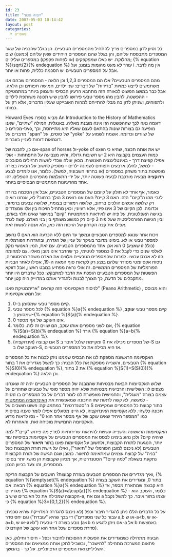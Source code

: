 ```yaml
---
id: 23
title: "תבוא טבעי"
date: 2007-05-03 10:14:42
layout: post
categories: 
  - מספרים
---
```

כל נסיון לדון במספרים צריך להתחיל מהמספרים הטבעיים. הן בגלל שהבניה של שאר המספרים מתבססת עליהם, והן בגלל שהם המספרים היחידים שאין עליהם (כמעט) שום מחלוקת. יש כאלו שמפקפקים (או לפחות פקפקו) במספרים שליליים; {% equation %}\sqrt{2}{% endequation %} עורר לא מעט מהומות בזמנו; ועל i אין מה לדבר. אבל על המספרים הטבעיים יש הסכמה כללית, פחות או יותר.

מהם המספרים הטבעיים? אלו הם המספרים 1,2,3 וכן הלאה - המספרים שבהם אנו משתמשים לייצוג כמויות "בדידות" של דברים: שני ילדים, חמישה תפוחים וכן הלאה. אבל כבר במושג הפשוט לכאורה הזה מתחבא הרעיון הבסיסי והעמוק ביותר במתמטיקה - ההפשטה. להבין מהו מספר טבעי פירושו להבין שיש תכונה משותפת לילדים ולתפוחים, ושניתן לדון בה מבלי להתייחס למהות האובייקט שעליו מדברים, אלא רק על כמותו.

Howard Eves מביא בספרו An Introduction to the History of Mathematics דוגמה נאה לכך שההפשטה הזו אינה מובנת מאליה. באנגלית, המילה "שתיים", שאנו מכירים כ-two, מופיעה גם בצורות שונות בהתאם לעצם שאליו היא מתייחסת, וכך מדברים על "span" של סוסים, על "yoke" של שוורים וכדומה. אשמח לשמוע על דוגמאות דומות לעניין בעברית.

אם כן, להבנה של-span of horses ול-yoke of oxen יש את אותה תכונה, שהיא כי כמות העצמים בקבוצה היא 2 יש חשיבות גדולה, והיא מצביעה על התפתחות - אולי אפילו קפיצת דרך - באינטליגנציה האנושית. מכאן עולה שכדי לעשות תרגילים מסובכים - למשל, לחלק ארבעים תפוחים לשמונה ילדים - מספיק לחשוב על הבעיה בצורה מופשטת בתור משחק במספרים (או בחרוזי חשבוניה, למשל). כלומר, אנו לומדים לבצע <strong>רדוקציה</strong> מבעיה מורכבת לבעיה פשוטה יותר, על ידי התעלמות מהפרטים הטפלים. זהו אחד מהרעיונות המתמטיים הבסיסיים ביותר.

כאמור, אף אחד לא חולק על קיומם של המספרים הטבעיים, אבל אין הסכמה ברורה לגבי מהו ה"קיום" הזה. האם 3 קיים? האם אנו רואים 3 הולך ברחוב? לא, אנחנו רואים רק שלושה אנשים הולכים ברחוב, שלושה רמזורים בצומת, שלושה צבעים ברמזור, וכדומה. לכן הקיום של 3 אינו פיזי, אלא רעיוני; וכאן מתחיל הויכוח בין אלו שמצדדים בגישה האפלטונית, על פיה יש לאידאות המתמטיות "קיום" במישור שאינו תלוי באדם, ובין הגישה הפורמליסטית שעל פיה 3 קיים רק כמושג משותף בין בני האדם. קשה לגרד אפילו את קצה הקרחון של הויכוח הזה כאן, ולא אנסה לעשות זאת.

ויכוח אחר שנוגע למספרים הטבעיים ונמשך עד היום ללא הכרעה הוא האם 0 נחשב למספר טבעי או לא. בימינו מדובר בעיקר על עניין של הגדרה, ובהגדרות הפורמליות (כולל זו שאציג) 0 הוא אכן אחד מהמספרים הטבעיים. עם זאת, המין האנושי נזקק לאלפי שנים כדי לקבל את 0 כמספר לגיטימי, כך שהדבר אינו מובן מאליו. גם למהומה הזו לא אכנס עכשיו.
למרות שהמספרים הטבעיים מלווים את האדם משחר ההיסטוריה, ניסוח אקסיומטי מסודר שלהם בוצע רק לקראת סוף המאה ה-19, אפילו לאחר הבניות הפורמליות של המספרים הממשיים. זה אולי נראה מפתיע במבט ראשון, אבל דווקא הפשטות של המספרים הטבעיים הופכת את הדבר למתבקש: ככל שדברים היו יותר מתקבלים על הדעת, כך הצורך לבנות ולהגדיר אותם במדוייק היה קטן יותר.

לניסוח האקסיומטי הזה קוראים "אריתמטיקת פאנו" (Peano Arithmetic) , והוא מבוסס על חמש אקסיומות:
<ol>
	<li>קיים מספר טבעי שמסומן ב-0.</li>
	<li>לכל מספר טבעי {% equation %}a{% endequation %} קיים מספר טבעי <strong>עוקב</strong>, שמסומן ב-{% equation %}S(a){% endequation %}.</li>
	<li>0 אינו העוקב של אף מספר.</li>
	<li>אם לשני מספרים אותו עוקב, הם שווים זה לזה. כלומר, {% equation %}S(a)=S(b){% endequation %} גורר {% equation %}a=b{% endequation %}.</li>
	<li>(אינדוקציה) אם קבוצה S של מספרים מכילה את 0 ומקיימת שלכל איבר ב-S גם העוקב שלו ב-S, אז היא מכילה את כל המספרים הטבעיים.</li>
</ol>
האקסיומה הראשונה מספקת לנו את הבסיס שממנו ניתן לבנות את כל המספרים הטבעיים, והשנייה מספקת את כלל הבניה: כך למשל מגדירים את 1 בתור {% equation %}S(0){% endequation %}, את 2 בתור {% equation %}S(1)=S(S(0)){% endequation %} וכן הלאה.

שלוש האקסיומות הבאות מבטיחות שהמבנה של המספרים הטבעיים יהיה זה שאנחנו מצפים לו: השלישית והרביעית מבטיחות שלא יהיה מספר סופי של טבעיים שחוזרים על עצמם בצורה "מעגלית", והחמישית מאפשרת לנו לומר דברים על כל המספרים בו זמנית - למעשה, לא קשה לראות שזו התכונה שמאפשרת את <a href="http://he.wikipedia.org/wiki/%D7%90%D7%99%D7%A0%D7%93%D7%95%D7%A7%D7%A6%D7%99%D7%94_%D7%9E%D7%AA%D7%9E%D7%98%D7%99%D7%AA">האינדוקציה המתמטית</a> ה"סטנדרטית" במתמטיקה: פשוט חושבים על S בתור קבוצת כל המספרים שמקיימים תכונה כלשהי. ללא אקסיומת האינדוקציה, לא היינו מסוגלים אפילו לומר טענה בסיסית כמו "המספר היחיד שאינו עוקב של אף מספר אחר הוא 0" - נסו לראות מדוע האקסיומה החמישית מוכיחה זאת, והאחרות לא.

האקסיומות הראשונה והשנייה עשויות להיראות שרירותיות למדי; מה פירוש "קיים"? למה שיהיה קיים? ולכן נהוג בימינו לבסס את המספרים הטבעיים על אקסיומות בסיסיות עוד יותר, הנוגעות לתורת הקבוצות, ולחשוב על אקסיומות פאנו בתור <strong>תיאור</strong> של המספרים הטבעיים (לא ניכנס למובן הפורמלי של "תיאור"), ואילו על גישת תורת הקבוצות כעל "בניה" של קבוצת עצמים שמתאימה לתיאור. כמובן שגם הגישה של תורת הקבוצות נתקעת בשאלת "למה קיים?" הסטנדרטית, אך מכיוון שקבוצות הן מושג יותר בסיסי ממספרים, זהו צעד בכיוון הנכון.

ואיך מגדירים את המספרים הטבעים בעזרת קבוצות? חושבים על הקבוצה הריקה, {% equation %}\emptyset{% endequation %} בתור 0, ומגדירים את העוקב בצורה הבאה: אם {% equation %}a{% endequation %} היא קבוצה שמתארת מספר, אז מגדירים {% equation %}S(a)=a\cup\{a\}{% endequation %} - כלומר, העוקב הוא הקבוצה שמכילה את כל האיברים שיש ב-a, וגם את a עצמו בתור איבר. כך למשל נקבל כי {% equation %}3=\{0,1,2\}{% endequation %}.

על כל הדברים הללו ניתן להגדיר חיבור וכפל (לא ניכנס להגדרה המדוייקת שהיא טכנית; די בכך שהיא "עובדת") וגם יחס סדר ("עבור כל שני מספרים a,b או ש-a&lt;b, או ש-a=b, או ש-a&gt;b") נובע בצורה די טבעית (a&lt;b אם ניתן להגיע מ-a אל b באמצעות סדרת מספרים שכל אחד הוא עוקב של הקודם לו).

הבעיה מתחילה כשמגדירים את הפעולות ההפוכות לחיבור וכפל - חיסור וחילוק. כאן פתאום המערכת מתחילה "להישבר", ובשביל לתקן אותה ממציאים את המספרים השליליים ואת המספרים הרציונליים. על כך - בהמשך.
